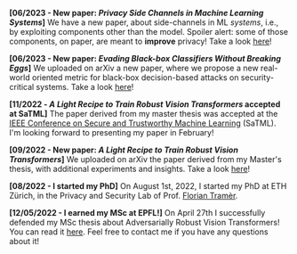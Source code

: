**[06/2023 - New paper: *Privacy Side Channels in Machine Learning Systems*]**  We have a new paper, about side-channels in ML *systems*, i.e., by exploiting components other than the model. Spoiler alert: some of those components, on paper, are meant to **improve** privacy! Take a look [here](https://arxiv.org/abs/2309.05610)!

**[06/2023 - New paper: *Evading Black-box Classifiers Without Breaking Eggs*]**  We uploaded on arXiv a new paper, where we propose a new real-world oriented metric for black-box decision-based attacks on security-critical systems. Take a look [here](https://arxiv.org/abs/2306.02895)!

**[11/2022 - *A Light Recipe to Train Robust Vision Transformers* accepted at SaTML]** The paper derived from my master thesis was accepted at the [IEEE Conference on Secure and Trustworthy Machine Learning](https://satml.org) (SaTML). I'm looking forward to presenting my paper in February!

**[09/2022 - New paper: *A Light Recipe to Train Robust Vision Transformers*]**  We uploaded on arXiv the paper derived from my Master's thesis, with additional experiments and insights. Take a look [here](https://arxiv.org/abs/2209.07399)!

**[08/2022 - I started my PhD]** On August 1st, 2022, I started my PhD at ETH Zürich, in the Privacy and Security Lab of Prof. [Florian Tramèr](https://floriantramer.com).

**[12/05/2022 - I earned my MSc at EPFL!]** On April 27th I successfully defended my MSc thesis about Adversarially Robust Vision Transformers! You can read it [here](/publication/thesis/). Feel free to contact me if you have any questions about it!
